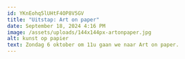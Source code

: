 ```yaml
---
id: YKnEohq5lUHtF4OP8V5GV
title: "Uitstap: Art on paper"
date: September 18, 2024 4:16 PM
image: /assets/uploads/144x144px-artonpaper.jpg
alt: kunst op papier
text: Zondag 6 oktober om 11u gaan we naar Art on paper.
---
```

